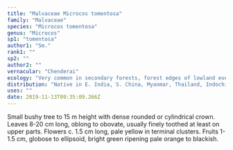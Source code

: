```yaml
---
title: "Malvaceae Microcos tomentosa"
family: "Malvaceae"
species: "Microcos tomentosa"
genus: "Microcos"
sp1: "tomentosa"
author1: "Sm."
rank1: ""
sp2: ""
author2: ""
vernacular: "Chenderai"
ecology: "Very common in secondary forests, forest edges of lowland evergreen and deciduous forests. Widespread species,"
distribution: "Native in E. India, S. China, Myanmar, Thailand, Indochina, Peninsular Malaysia, Singapore, Sumatra, Java, Borneo and Philippines."
uses: ""
date: 2019-11-13T09:35:09.266Z
---
```

Small bushy tree to 15 m height with dense rounded or cylindrical crown. Leaves 8-20 cm long, oblong to obovate, usually finely toothed at least on upper parts. Flowers c. 1.5 cm long, pale yellow in terminal clusters. Fruits 1-1.5 cm, globose to ellipsoid, bright green ripening pale orange to blackish.